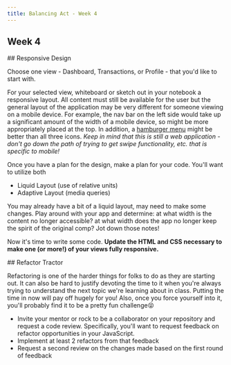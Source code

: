 ```yaml
---
title: Balancing Act - Week 4
---
```


## Week 4

<section class="call-to-action">
## Responsive Design

Choose one view - Dashboard, Transactions, or Profile - that you'd like to start with.

For your selected view, whiteboard or sketch out in your notebook a responsive layout. All content must still be available for the user but the general layout of the application may be very different for someone viewing on a mobile device. For example, the nav bar on the left side would take up a significant amount of the width of a mobile device, so might be more appropriately placed at the top. In addition, a [hamburger menu](https://uxplanet.org/the-ultimate-guide-to-the-hamburger-menu-and-its-alternatives-e2da8dc7f1db) might be better than all three icons. _Keep in mind that this is still a web application - don't go down the path of trying to get swipe functionality, etc. that is specific to mobile!_

Once you have a plan for the design, make a plan for your code. You'll want to utilize both
- Liquid Layout (use of relative units)
- Adaptive Layout (media queries)

You may already have a bit of a liquid layout, may need to make some changes. Play around with your app and determine: at what width is the content no longer accessible? at what width does the app no longer keep the spirit of the original comp? Jot down those notes!

Now it's time to write some code. **Update the HTML and CSS necessary to make one (or more!) of your views fully responsive.**
</section>

<section class="call-to-action">
## Refactor Tractor

Refactoring is one of the harder things for folks to do as they are starting out. It can also be hard to justify devoting the time to it when you're always trying to understand the next topic we're learning about in class. Putting the time in now will pay off hugely for you! Also, once you force yourself into it, you'll probably find it to be a pretty fun challenge😝

- Invite your mentor or rock to be a collaborator on your repository and request a code review. Specifically, you'll want to request feedback on refactor opportunities in your JavaScript.
- Implement at least 2 refactors from that feedback
- Request a second review on the changes made based on the first round of feedback
</section>
